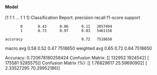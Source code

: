 #### Model
[1 1 1 ... 1 1 1]
Classification Report:
              precision    recall  f1-score   support

           0       0.43      0.06      0.11   2057494
           1       0.73      0.97      0.83   5461156

    accuracy                           0.72   7518650
   macro avg       0.58      0.52      0.47   7518650
weighted avg       0.65      0.72      0.64   7518650

Accuracy: 0.720678180258424
Confusion Matrix:
[[ 132952 1924542]
 [ 175581 5285575]]
Confusion Matrix (%):
[[ 1.76829617 25.59690902]
 [ 2.33527295 70.29952186]]
